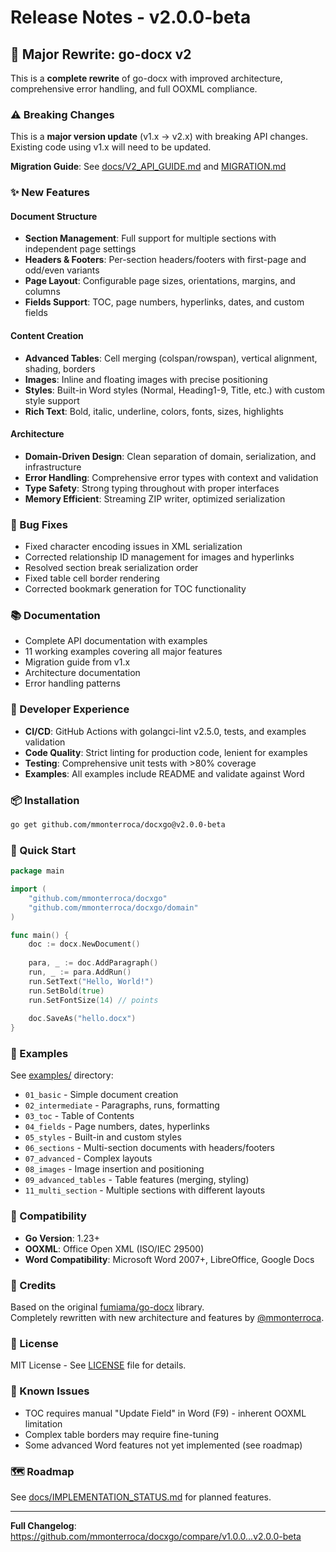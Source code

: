 # Release Notes - v2.0.0-beta

## 🎉 Major Rewrite: go-docx v2

This is a **complete rewrite** of go-docx with improved architecture, comprehensive error handling, and full OOXML compliance.

### ⚠️ Breaking Changes

This is a **major version update** (v1.x → v2.x) with breaking API changes. Existing code using v1.x will need to be updated.

**Migration Guide**: See [docs/V2_API_GUIDE.md](docs/V2_API_GUIDE.md) and [MIGRATION.md](MIGRATION.md)

### ✨ New Features

#### Document Structure
- **Section Management**: Full support for multiple sections with independent page settings
- **Headers & Footers**: Per-section headers/footers with first-page and odd/even variants
- **Page Layout**: Configurable page sizes, orientations, margins, and columns
- **Fields Support**: TOC, page numbers, hyperlinks, dates, and custom fields

#### Content Creation
- **Advanced Tables**: Cell merging (colspan/rowspan), vertical alignment, shading, borders
- **Images**: Inline and floating images with precise positioning
- **Styles**: Built-in Word styles (Normal, Heading1-9, Title, etc.) with custom style support
- **Rich Text**: Bold, italic, underline, colors, fonts, sizes, highlights

#### Architecture
- **Domain-Driven Design**: Clean separation of domain, serialization, and infrastructure
- **Error Handling**: Comprehensive error types with context and validation
- **Type Safety**: Strong typing throughout with proper interfaces
- **Memory Efficient**: Streaming ZIP writer, optimized serialization

### 🐛 Bug Fixes

- Fixed character encoding issues in XML serialization
- Corrected relationship ID management for images and hyperlinks
- Resolved section break serialization order
- Fixed table cell border rendering
- Corrected bookmark generation for TOC functionality

### 📚 Documentation

- Complete API documentation with examples
- 11 working examples covering all major features
- Migration guide from v1.x
- Architecture documentation
- Error handling patterns

### 🔧 Developer Experience

- **CI/CD**: GitHub Actions with golangci-lint v2.5.0, tests, and examples validation
- **Code Quality**: Strict linting for production code, lenient for examples
- **Testing**: Comprehensive unit tests with >80% coverage
- **Examples**: All examples include README and validate against Word

### 📦 Installation

```bash
go get github.com/mmonterroca/docxgo@v2.0.0-beta
```

### 🚀 Quick Start

```go
package main

import (
    "github.com/mmonterroca/docxgo"
    "github.com/mmonterroca/docxgo/domain"
)

func main() {
    doc := docx.NewDocument()
    
    para, _ := doc.AddParagraph()
    run, _ := para.AddRun()
    run.SetText("Hello, World!")
    run.SetBold(true)
    run.SetFontSize(14) // points
    
    doc.SaveAs("hello.docx")
}
```

### 📖 Examples

See [examples/](examples/) directory:
- `01_basic` - Simple document creation
- `02_intermediate` - Paragraphs, runs, formatting
- `03_toc` - Table of Contents
- `04_fields` - Page numbers, dates, hyperlinks
- `05_styles` - Built-in and custom styles
- `06_sections` - Multi-section documents with headers/footers
- `07_advanced` - Complex layouts
- `08_images` - Image insertion and positioning
- `09_advanced_tables` - Table features (merging, styling)
- `11_multi_section` - Multiple sections with different layouts

### 🔗 Compatibility

- **Go Version**: 1.23+
- **OOXML**: Office Open XML (ISO/IEC 29500)
- **Word Compatibility**: Microsoft Word 2007+, LibreOffice, Google Docs

### 🙏 Credits

Based on the original [fumiama/go-docx](https://github.com/fumiama/go-docx) library.  
Completely rewritten with new architecture and features by [@mmonterroca](https://github.com/mmonterroca).

### 📄 License

MIT License - See [LICENSE](LICENSE) file for details.

### 🐛 Known Issues

- TOC requires manual "Update Field" in Word (F9) - inherent OOXML limitation
- Complex table borders may require fine-tuning
- Some advanced Word features not yet implemented (see roadmap)

### 🗺️ Roadmap

See [docs/IMPLEMENTATION_STATUS.md](docs/IMPLEMENTATION_STATUS.md) for planned features.

---

**Full Changelog**: https://github.com/mmonterroca/docxgo/compare/v1.0.0...v2.0.0-beta
